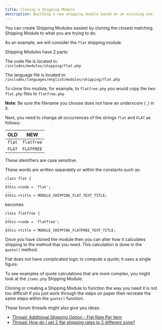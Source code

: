```yaml
---
title: Cloning a Shipping Module
description: Building a new shipping module based on an existing one 
---
```

You can create Shipping Modules easiest by cloning the closest matching Shipping Module to what you are trying to do.
 
As an example, we will consider the `flat` shipping module. 
 
Shipping Modules have 2 parts: 
  
The code file is located in:  
`/includes/modules/shipping/flat.php`
  
The language file is located in:  
`/includes/languages/english/modules/shipping/flat.php`
  
To clone this module, for example, to `flatfree.php` you would copy the two `flat.php` files to `flatfree.php` 

**Note:** Be sure the filename you choose does not have an underscore (`_`) in it.
  
Next, you need to change all occurrences of the strings `flat` and `FLAT` as follows: 

OLD | NEW
----|----
`flat` | `flatfree` 
`FLAT` | `FLATFREE` 

These identifiers are case sensitive. 
  
These words are written separately or within the constants such as:  
  

```
class flat {
... 
$this->code = 'flat';
... 
$this->title = MODULE_SHIPPING_FLAT_TEXT_TITLE;
```

becomes 

```
class flatfree {
...
$this->code = 'flatfree';
...
$this->title = MODULE_SHIPPING_FLATFREE_TEXT_TITLE;
```

Once you have cloned the module then you can alter how it calculates shipping to the method that you need.   This calculation is done in the `quote()` method. 
  
Flat does not have complicated logic to compute a quote; it 
uses a single figure. 
  
To see examples of quote calculations that are more complex, you might look
at the `items.php` Shipping Module.
  

Cloning or creating a Shipping Module to function the way you need it is not too difficult if you just work through the steps on paper then recreate the same steps within the `quote()` function. 
 
These forum threads might also give you ideas: 
* [Thread: Additional Shipping Option - Flat Rate Per Item](https://www.zen-cart.com/showthread.php?26216-Additional-Shipping-Option-Flat-Rate-Per-Item)
* [Thread: How do I set 2 flat shipping rates to 2 different zone?](https://www.zen-cart.com/showthread.php?41751-How-do-I-set-2-flat-shipping-rates-to-2-different-zone) 
 
